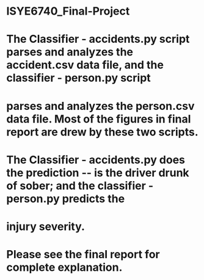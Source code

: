 # ISYE6740_Final-Project

# The Classifier - accidents.py script parses and analyzes the accident.csv data file, and the classifier - person.py script 
# parses and analyzes the person.csv data file. Most of the figures in final report are drew by these two scripts.

# The Classifier - accidents.py does the prediction -- is the driver drunk of sober; and the classifier - person.py predicts the
# injury severity.

# Please see the final report for complete explanation.
